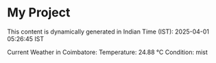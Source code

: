 # My Project

This content is dynamically generated in Indian Time (IST): 2025-04-01 05:26:45 IST


Current Weather in Coimbatore:
Temperature: 24.88 °C
Condition: mist
